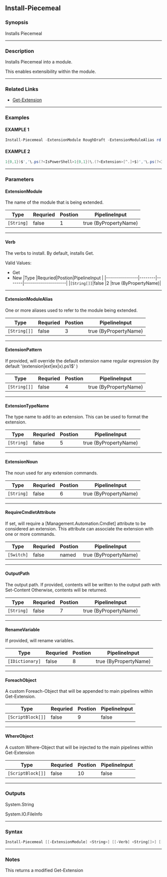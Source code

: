 
Install-Piecemeal
-----------------
### Synopsis
Installs Piecemeal

---
### Description

Installs Piecemeal into a module.

This enables extensibility within the module.

---
### Related Links
* [Get-Extension](Get-Extension.md)
---
### Examples
#### EXAMPLE 1
```PowerShell
Install-Piecemeal -ExtensionModule RoughDraft -ExtensionModuleAlias rd -ExtensionTypeName RoughDraft.Extension
```

#### EXAMPLE 2
```PowerShell
1{0,1})$','\.ps(?<IsPowerShell>1{0,1})\.(?<Extension>[^.]+$)','\.ps(?<IsPowerShell>1{0,1})$' -OutputPath '.\Get-PipeScript.ps1' -RenameVariable @{ExtensionPath='PipeScriptPath'}
```

---
### Parameters
#### **ExtensionModule**

The name of the module that is being extended.



|Type          |Requried|Postion|PipelineInput        |
|--------------|--------|-------|---------------------|
|```[String]```|false   |1      |true (ByPropertyName)|
---
#### **Verb**

The verbs to install.  By default, installs Get.



Valid Values:

* Get
* New
|Type            |Requried|Postion|PipelineInput        |
|----------------|--------|-------|---------------------|
|```[String[]]```|false   |2      |true (ByPropertyName)|
---
#### **ExtensionModuleAlias**

One or more aliases used to refer to the module being extended.



|Type            |Requried|Postion|PipelineInput        |
|----------------|--------|-------|---------------------|
|```[String[]]```|false   |3      |true (ByPropertyName)|
---
#### **ExtensionPattern**

If provided, will override the default extension name regular expression
(by default '(extension|ext|ex|x)\.ps1$' )



|Type            |Requried|Postion|PipelineInput        |
|----------------|--------|-------|---------------------|
|```[String[]]```|false   |4      |true (ByPropertyName)|
---
#### **ExtensionTypeName**

The type name to add to an extension.  This can be used to format the extension.



|Type          |Requried|Postion|PipelineInput        |
|--------------|--------|-------|---------------------|
|```[String]```|false   |5      |true (ByPropertyName)|
---
#### **ExtensionNoun**

The noun used for any extension commands.



|Type          |Requried|Postion|PipelineInput        |
|--------------|--------|-------|---------------------|
|```[String]```|false   |6      |true (ByPropertyName)|
---
#### **RequireCmdletAttribute**

If set, will require a [Management.Automation.Cmdlet] attribute to be considered an extension.
This attribute can associate the extension with one or more commands.



|Type          |Requried|Postion|PipelineInput        |
|--------------|--------|-------|---------------------|
|```[Switch]```|false   |named  |true (ByPropertyName)|
---
#### **OutputPath**

The output path.
If provided, contents will be written to the output path with Set-Content
Otherwise, contents will be returned.



|Type          |Requried|Postion|PipelineInput        |
|--------------|--------|-------|---------------------|
|```[String]```|false   |7      |true (ByPropertyName)|
---
#### **RenameVariable**

If provided, will rename variables.



|Type               |Requried|Postion|PipelineInput        |
|-------------------|--------|-------|---------------------|
|```[IDictionary]```|false   |8      |true (ByPropertyName)|
---
#### **ForeachObject**

A custom Foreach-Object that will be appended to main pipelines within Get-Extension.



|Type                 |Requried|Postion|PipelineInput|
|---------------------|--------|-------|-------------|
|```[ScriptBlock[]]```|false   |9      |false        |
---
#### **WhereObject**

A custom Where-Object that will be injected to the main pipelines within Get-Extension



|Type                 |Requried|Postion|PipelineInput|
|---------------------|--------|-------|-------------|
|```[ScriptBlock[]]```|false   |10     |false        |
---
### Outputs
System.String


System.IO.FileInfo


---
### Syntax
```PowerShell
Install-Piecemeal [[-ExtensionModule] <String>] [[-Verb] <String[]>] [[-ExtensionModuleAlias] <String[]>] [[-ExtensionPattern] <String[]>] [[-ExtensionTypeName] <String>] [[-ExtensionNoun] <String>] [-RequireCmdletAttribute] [[-OutputPath] <String>] [[-RenameVariable] <IDictionary>] [[-ForeachObject] <ScriptBlock[]>] [[-WhereObject] <ScriptBlock[]>] [<CommonParameters>]
```
---
### Notes
This returns a modified Get-Extension



